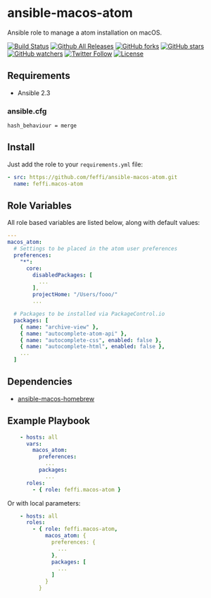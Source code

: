 # ansible-macos-atom
Ansible role to manage a atom installation on macOS.

[![Build Status](https://img.shields.io/travis/feffi/ansible-macos-atom.svg)](https://travis-ci.org/feffi/ansible-macos-atom) [![Github All Releases](https://img.shields.io/github/downloads/feffi/ansible-macos-atom/total.svg)](https://github.com/feffi/ansible-macos-atom) [![GitHub forks](https://img.shields.io/github/forks/feffi/ansible-macos-atom.svg?style=social&label=Fork)](https://github.com/feffi/ansible-macos-atom) [![GitHub stars](https://img.shields.io/github/stars/feffi/ansible-macos-atom.svg?style=social&label=Star)](https://github.com/feffi/ansible-macos-atom) [![GitHub watchers](https://img.shields.io/github/watchers/feffi/ansible-macos-atom.svg?style=social&label=Watch)](https://github.com/feffi/ansible-macos-atom) [![Twitter Follow](https://img.shields.io/twitter/follow/feffi1.svg?style=social&label=Follow)](https://twitter.com/feffi1) [![License](http://img.shields.io/:license-mit-blue.svg)](https://github.com/feffi/ansible-macos-atom/blob/master/LICENSE)

## Requirements
- Ansible 2.3

### ansible.cfg
```
hash_behaviour = merge
```

## Install
Just add the role to your ``requirements.yml`` file:
```yaml
- src: https://github.com/feffi/ansible-macos-atom.git
  name: feffi.macos-atom
```

## Role Variables
All role based variables are listed below, along with default values:

```yaml
---
macos_atom:
  # Settings to be placed in the atom user preferences
  preferences:
    "*":
      core:
        disabledPackages: [
          ...
        ],
        projectHome: "/Users/fooo/"
        ...

  # Packages to be installed via PackageControl.io
  packages: [
    { name: "archive-view" },
    { name: "autocomplete-atom-api" },
    { name: "autocomplete-css", enabled: false },
    { name: "autocomplete-html", enabled: false },
    ...
  ]
```

## Dependencies
* [ansible-macos-homebrew](https://github.com/feffi/ansible-macos-homebrew)

## Example Playbook

```yaml
    - hosts: all
      vars:
        macos_atom:
          preferences:
            ...
          packages:
            ...
      roles:
        - { role: feffi.macos-atom }
```
Or with local parameters:

```yaml
    - hosts: all
      roles:
        - { role: feffi.macos-atom,
            macos_atom: {
              preferences: {
                ...
              },
              packages: [
                ...
              ]
            }
          }
```
